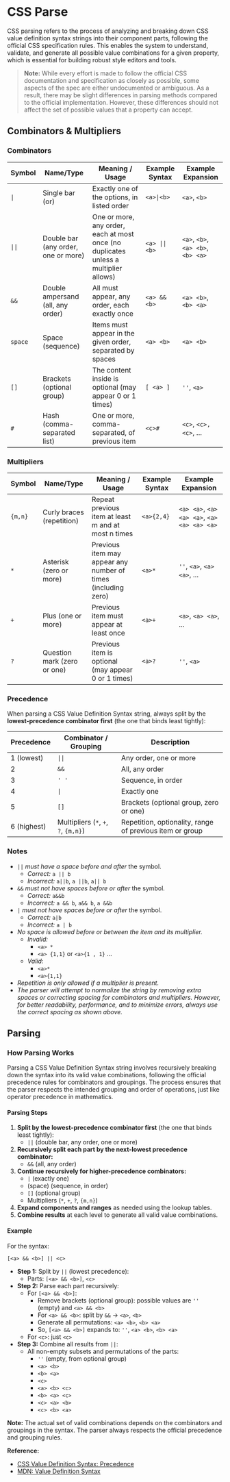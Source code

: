 # CSS Parse

CSS parsing refers to the process of analyzing and breaking down CSS value definition syntax strings into their component parts, following the official CSS specification rules. This enables the system to understand, validate, and generate all possible value combinations for a given property, which is essential for building robust style editors and tools.

> **Note:** While every effort is made to follow the official CSS documentation and specification as closely as possible, some aspects of the spec are either undocumented or ambiguous. As a result, there may be slight differences in parsing methods compared to the official implementation. However, these differences should not affect the set of possible values that a property can accept.

## Combinators & Multipliers

### Combinators

| Symbol      | Name/Type         | Meaning / Usage                                                                 | Example Syntax                        | Example Expansion                |
|-------------|-------------------|-------------------------------------------------------------------------------|---------------------------------------|----------------------------------|
| <code>&#124;</code>         | Single bar (or)   | Exactly one of the options, in listed order                                    | <code>&lt;a&gt;&#124;&lt;b&gt;</code>                  | `<a>`, `<b>`            |
| <code>&#124;&#124;</code>        | Double bar (any order, one or more) | One or more, any order, each at most once (no duplicates unless a multiplier allows) | <code>&lt;a&gt; &#124;&#124; &lt;b&gt;</code>                 | `<a>`, `<b>`, `<a> <b>`, `<b> <a>` |
| `&&`        | Double ampersand (all, any order) | All must appear, any order, each exactly once                     | `<a> && <b>`                 | `<a> <b>`, `<b> <a>` |
| `space`     | Space (sequence)   | Items must appear in the given order, separated by spaces                      | `<a> <b>`                    | `<a> <b>`               |
| `[]`        | Brackets (optional group) | The content inside is optional (may appear 0 or 1 times)                      | `[ <a> ]`                        | `''`, `<a>`            |
| `#`         | Hash (comma-separated list) | One or more, comma-separated, of previous item                                | `<c>#`                            | `<c>`, `<c>, <c>`, ... |

### Multipliers

| Symbol      | Name/Type         | Meaning / Usage                                                                 | Example Syntax                        | Example Expansion                |
|-------------|-------------------|-------------------------------------------------------------------------------|---------------------------------------|----------------------------------|
| `{m,n}`     | Curly braces (repetition) | Repeat previous item at least m and at most n times                            | `<a>{2,4}`                       | `<a> <a>`, `<a> <a> <a>`, `<a> <a> <a> <a>` |
| `*`         | Asterisk (zero or more) | Previous item may appear any number of times (including zero)                  | `<a>*`                            | `''`, `<a>`, `<a> <a>`, ... |
| `+`         | Plus (one or more) | Previous item must appear at least once                                        | `<a>+`                            | `<a>`, `<a> <a>`, ... |
| `?`         | Question mark (zero or one) | Previous item is optional (may appear 0 or 1 times)                        | `<a>?`                            | `''`, `<a>`             |


### Precedence

When parsing a CSS Value Definition Syntax string, always split by the **lowest-precedence combinator first** (the one that binds least tightly):

| Precedence | Combinator / Grouping | Description                                 |
|------------|----------------------|---------------------------------------------|
| 1 (lowest) | <code>&#124;&#124;</code>       | Any order, one or more                      |
| 2          | `&&`                 | All, any order                              |
| 3          | <code>' '</code>              | Sequence, in order                          |
| 4          | <code>&#124;</code>        | Exactly one                                 |
| 5          | `[]`                 | Brackets (optional group, zero or one)      |
| 6 (highest)| Multipliers (`*`, `+`, `?`, `{m,n}`) | Repetition, optionality, range of previous item or group |

### Notes

- `||` *must have a space before and after* the symbol.
    - *Correct:* `a || b`
    - *Incorrect:* `a||b`, `a ||b`, `a|| b`
- `&&` *must not have spaces before or after* the symbol.
    - *Correct:* `a&&b`
    - *Incorrect:* `a && b`, `a&& b`, `a &&b`
- `|` *must not have spaces before or after* the symbol.
    - *Correct:* `a|b`
    - *Incorrect:* `a | b`
- *No space is allowed before or between the item and its multiplier.*
  - *Invalid:*  
    - `<a> *`  
    - `<a> {1,1}` or `<a>{1 , 1}` ...
  - *Valid:*  
    - `<a>*`  
    - `<a>{1,1}`
- *Repetition is only allowed if a multiplier is present.*
- *The parser will attempt to normalize the string by removing extra spaces or correcting spacing for combinators and multipliers. However, for better readability, performance, and to minimize errors, always use the correct spacing as shown above.*


## Parsing

### How Parsing Works

Parsing a CSS Value Definition Syntax string involves recursively breaking down the syntax into its valid value combinations, following the official precedence rules for combinators and groupings. The process ensures that the parser respects the intended grouping and order of operations, just like operator precedence in mathematics.

#### Parsing Steps
1. **Split by the lowest-precedence combinator first** (the one that binds least tightly):
   - `||` (double bar, any order, one or more)
2. **Recursively split each part by the next-lowest precedence combinator:**
   - `&&` (all, any order)
3. **Continue recursively for higher-precedence combinators:**
   - `|` (exactly one)
   - (space) (sequence, in order)
   - `[]` (optional group)
   - Multipliers (`*`, `+`, `?`, `{m,n}`)
4. **Expand components and ranges** as needed using the lookup tables.
5. **Combine results** at each level to generate all valid value combinations.

#### Example
For the syntax:
```
[<a> && <b>] || <c>
```
- **Step 1:** Split by `||` (lowest precedence):
  - Parts: `[<a> && <b>]`, `<c>`
- **Step 2:** Parse each part recursively:
  - For `[<a> && <b>]`:
    - Remove brackets (optional group): possible values are `''` (empty) and `<a> && <b>`
    - For `<a> && <b>`: split by `&&` → `<a>`, `<b>`
    - Generate all permutations: `<a> <b>`, `<b> <a>`
    - So, `[<a> && <b>]` expands to: `''`, `<a> <b>`, `<b> <a>`
  - For `<c>`: just `<c>`
- **Step 3:** Combine all results from `||`:
  - All non-empty subsets and permutations of the parts:
    - `''` (empty, from optional group)
    - `<a> <b>`
    - `<b> <a>`
    - `<c>`
    - `<a> <b> <c>`
    - `<b> <a> <c>`
    - `<c> <a> <b>`
    - `<c> <b> <a>`

**Note:** The actual set of valid combinations depends on the combinators and groupings in the syntax. The parser always respects the official precedence and grouping rules.

**Reference:**
- [CSS Value Definition Syntax: Precedence](https://drafts.csswg.org/css-values-4/#component-combinators)
- [MDN: Value Definition Syntax](https://developer.mozilla.org/en-US/docs/Web/CSS/CSS_syntax#value_definition_syntax)

